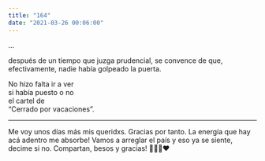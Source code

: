 ```yaml
---
title: "164"
date: "2021-03-26 00:06:00"
---
```


…

después de un tiempo que juzga prudencial, se convence de que, efectivamente, nadie había golpeado la puerta.

No hizo falta ir a ver\
si había puesto o no\
el cartel de\
“Cerrado por vacaciones”.

---

Me voy unos días más mis queridxs. Gracias por tanto. La energía que hay acá adentro me absorbe! Vamos a arreglar el país y eso ya se siente, decime si no. Compartan, besos y gracias! 💪🇦🇷❤️